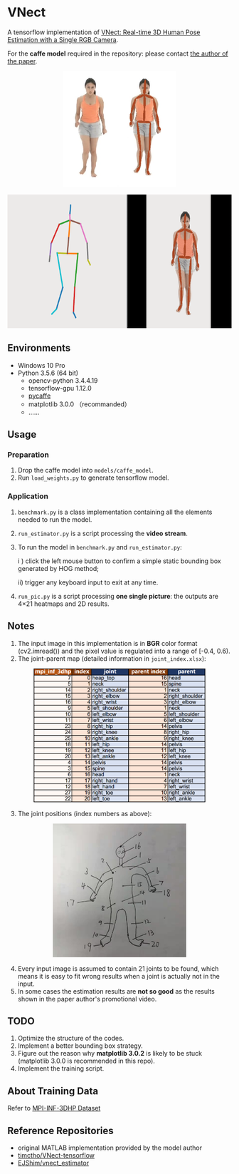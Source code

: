 # VNect

A tensorflow implementation of [VNect: Real-time 3D Human Pose Estimation with a Single RGB Camera](http://gvv.mpi-inf.mpg.de/projects/VNect/).

For the **caffe model** required in the repository: please contact [the author of the paper](http://gvv.mpi-inf.mpg.de/projects/VNect/).



<p align="center">
    <img src="./pic/test_pic_show.png" height="260">
</p>
<p align="center">
    <img src="./pic/test_video_show.gif" height="300">
</p>


## Environments

- Windows 10 Pro
- Python 3.5.6 (64 bit)
  - opencv-python 3.4.4.19
  - tensorflow-gpu 1.12.0
  - [pycaffe](https://github.com/BVLC/caffe/tree/windows)
  - matplotlib 3.0.0 （recommanded）
  - ……



## Usage

### Preparation

1. Drop the caffe model into `models/caffe_model`.
2. Run `load_weights.py` to generate tensorflow model.

### Application

1. `benchmark.py` is a class implementation containing all the elements needed to run the model.

2. `run_estimator.py` is a script processing the **video stream**.

3. To run the model in `benchmark.py` and `run_estimator.py`:

   i ) click the left mouse button to confirm a simple static bounding box generated by HOG method;

   ii) trigger any keyboard input to exit at any time.

4. `run_pic.py` is a script processing **one single picture**: the outputs are 4×21 heatmaps and 2D results.



## Notes

1. The input image in this implementation is in **BGR** color format (cv2.imread()) and the pixel value is regulated into a range of [-0.4, 0.6).
2. The joint-parent map (detailed information in `joint_index.xlsx`):

<p align="center">
    <img src="./pic/joint_index.png" height="300">
</p>

3. The joint positions (index numbers as above):

<p align="center">
    <img src="./pic/joint_pos.jpg" height="300">
</p>


4. Every input image is assumed to contain 21 joints to be found, which means it is easy to fit wrong results when a joint is actually not in the input.
5. In some cases the estimation results are **not so good** as the results shown in the paper author's promotional video.



## TODO

1. Optimize the structure of the codes.
2. Implement a better bounding box strategy.
3. Figure out the reason why **matplotlib 3.0.2** is likely to be stuck (matplotlib 3.0.0 is recommended in this repo).
4. Implement the training script.



## About Training Data

Refer to [MPI-INF-3DHP Dataset](https://github.com/XinArkh/mpi_inf_3dhp)



## Reference Repositories

- original MATLAB implementation provided by the model author
- [timctho/VNect-tensorflow](https://github.com/timctho/VNect-tensorflow)
- [EJShim/vnect_estimator](https://github.com/EJShim/vnect_estimator)
